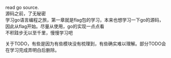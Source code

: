 read go source.  
源码之前，了无秘密  
学习go语言编程之旅，第一章就是flag包的学习，本来也想学习一下go的源码，因此从flag开始。尽量从使用，go的实现一点点看    
不积跬步无以至千里，慢慢学习吧

关于TODO，有些是因为有些模块没有梳理到，有些确实难以理解。部分TODO会在学习完成弄明白后删除。
